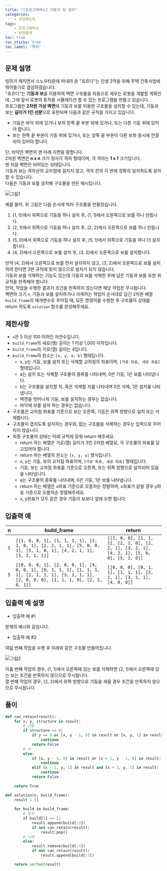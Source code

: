 ```yaml
---
title: "[프로그래머스] 기둥과 보 설치"
categories: 
    - 코딩테스트
tags: 
    - 프로그래머스
    - 완전탐색
toc: true
toc_sticky: true
toc_label: "목차"
---
```


## 문제 설명

빙하가 깨지면서 스노우타운에 떠내려 온 "죠르디"는 인생 2막을 위해 주택 건축사업에 뛰어들기로 결심하였습니다.  
"죠르디"는 **기둥과 보**를 이용하여 벽면 구조물을 자동으로 세우는 로봇을 개발할 계획인데, 그에 앞서 로봇의 동작을 시뮬레이션 할 수 있는 프로그램을 만들고 있습니다.  
프로그램은 **2차원 가상 벽면**에 기둥과 보를 이용한 구조물을 설치할 수 있는데, 기둥과 보는 **길이가 1인 선분**으로 표현되며 다음과 같은 규칙을 가지고 있습니다.

- 기둥은 바닥 위에 있거나 보의 한쪽 끝 부분 위에 있거나, 또는 다른 기둥 위에 있어야 합니다.
- 보는 한쪽 끝 부분이 기둥 위에 있거나, 또는 양쪽 끝 부분이 다른 보와 동시에 연결되어 있어야 합니다.

단, 바닥은 벽면의 맨 아래 지면을 말합니다.  
2차원 벽면은 **n x n** 크기 정사각 격자 형태이며, 각 격자는 **1 x 1** 크기입니다.  
맨 처음 벽면은 비어있는 상태입니다.  
기둥과 보는 격자선의 교차점에 걸치지 않고, 격자 칸의 각 변에 정확히 일치하도록 설치할 수 있습니다.  
다음은 기둥과 보를 설치해 구조물을 만든 예시입니다.  

![그림1](https://grepp-programmers.s3.amazonaws.com/files/production/c453630fa0/834b86e5-6fd0-4d3c-8023-7f853ea4301f.jpg)  

예를 들어, 위 그림은 다음 순서에 따라 구조물을 만들었습니다.

1. (1, 0)에서 위쪽으로 기둥을 하나 설치 후, (1, 1)에서 오른쪽으로 보를 하나 만듭니다.
2. (2, 1)에서 위쪽으로 기둥을 하나 설치 후, (2, 2)에서 오른쪽으로 보를 하나 만듭니다.
3. (5, 0)에서 위쪽으로 기둥을 하나 설치 후, (5, 1)에서 위쪽으로 기둥을 하나 더 설치합니다.
4. (4, 2)에서 오른쪽으로 보를 설치 후, (3, 2)에서 오른쪽으로 보를 설치합니다.

만약 (4, 2)에서 오른쪽으로 보를 먼저 설치하지 않고, (3, 2)에서 오른쪽으로 보를 설치하려 한다면 2번 규칙에 맞지 않으므로 설치가 되지 않습니다.  
기둥과 보를 삭제하는 기능도 있는데 기둥과 보를 삭제한 후에 남은 기둥과 보들 또한 위 규칙을 만족해야 합니다.  
만약, 작업을 수행한 결과가 조건을 만족하지 않는다면 해당 작업은 무시됩니다.  
벽면의 크기 `n`, 기둥과 보를 설치하거나 삭제하는 작업이 순서대로 담긴 2차원 배열 `build_frame`이 매개변수로 주어질 때, 모든 명령어를 수행한 후 구조물의 상태를 return 하도록 `solution` 함수를 완성해주세요.

## 제한사항

- `n`은 5 이상 100 이하인 자연수입니다.
- `build_frame`의 세로(행) 길이는 1 이상 1,000 이하입니다.
- `build_frame`의 가로(열) 길이는 4입니다.
- `build_frame`의 원소는 `[x, y, a, b]` 형태입니다.
    + x, y는 기둥, 보를 설치 또는 삭제할 교차점의 좌표이며, `[가로 좌표, 세로 좌표]` 형태입니다.
    + a는 설치 또는 삭제할 구조물의 종류를 나타내며, 0은 기둥, 1은 보를 나타냅니다.
    + b는 구조물을 설치할 지, 혹은 삭제할 지를 나타내며 0은 삭제, 1은 설치를 나타냅니다.
    + 벽면을 벗어나게 기둥, 보를 설치하는 경우는 없습니다.
    + 바닥에 보를 설치 하는 경우는 없습니다.
- 구조물은 교차점 좌표를 기준으로 보는 오른쪽, 기둥은 위쪽 방향으로 설치 또는 삭제합니다.
- 구조물이 겹치도록 설치하는 경우와, 없는 구조물을 삭제하는 경우는 입력으로 주어지지 않습니다.
- 최종 구조물의 상태는 아래 규칙에 맞춰 return 해주세요.
    + return 하는 배열은 가로(열) 길이가 3인 2차원 배열로, 각 구조물의 좌표를 담고있어야 합니다.
    + return 하는 배열의 원소는 `[x, y, a]` 형식입니다.
    + x, y는 기둥, 보의 교차점 좌표이며, `[가로 좌표, 세로 좌표]` 형태입니다.
    + 기둥, 보는 교차점 좌표를 기준으로 오른쪽, 또는 위쪽 방향으로 설치되어 있음을 나타냅니다.
    + a는 구조물의 종류를 나타내며, 0은 기둥, 1은 보를 나타냅니다.
    + return 하는 배열은 x좌표 기준으로 오름차순 정렬하며, x좌표가 같을 경우 y좌표 기준으로 오름차순 정렬해주세요.
    + x, y좌표가 모두 같은 경우 기둥이 보보다 앞에 오면 됩니다.

## 입출력 예

|n|build_frame|return|
|-|-----------|------|
|`5`|`[[1, 0, 0, 1], [1, 1, 1, 1], [2, 1, 0, 1], [2, 2, 1, 1], [5, 0, 0, 1], [5, 1, 0, 1], [4, 2, 1, 1], [3, 2, 1, 1]]`|`[[1, 0, 0], [1, 1, 1], [2, 1, 0], [2, 2, 1], [3, 2, 1], [4, 2, 1], [5, 0, 0], [5, 1, 0]]`|
|`5`|`[[0, 0, 0, 1], [2, 0, 0, 1], [4, 0, 0, 1], [0, 1, 1, 1], [1, 1, 1, 1], [2, 1, 1, 1], [3, 1, 1, 1], [2, 0, 0, 0], [1, 1, 1, 0], [2, 2, 0, 1]]`|`[[0, 0, 0], [0, 1, 1], [1, 1, 1], [2, 1, 1], [3, 1, 1], [4, 0, 0]]`|

## 입출력 예 설명

- 입출력 예 #1

문제의 예시와 같습니다.

- 입출력 예 #2

여덟 번째 작업을 수행 후 아래와 같은 구조물 만들어집니다.  

![그림2](https://grepp-programmers.s3.amazonaws.com/files/production/e62b852aba/ff82828f-5d2c-43af-b734-2752a776a234.jpg)  

아홉 번째 작업의 경우, (1, 1)에서 오른쪽에 있는 보를 삭제하면 (2, 1)에서 오른쪽에 있는 보는 조건을 만족하지 않으므로 무시됩니다.  
열 번째 작업의 경우, (2, 2)에서 위쪽 방향으로 기둥을 세울 경우 조건을 만족하지 않으므로 무시됩니다.

## 풀이

```python
def can_retain(result):
    for x, y, structure in result:
        # 기둥
        if structure == 0: 
            if y == 0 or [x, y - 1, 0] in result or [x, y, 1] in result or [x - 1, y, 1] in result:
                continue
            return False
        # 보
        else: 
            if [x, y - 1, 0] in result or [x + 1, y - 1, 0] in result:
                continue
            elif [x - 1, y, 1] in result and [x + 1, y, 1] in result:
                continue
            return False
    
    return True

def solution(n, build_frame):
    result = []
    
    for build in build_frame:
        # 설치
        if build[3] == 1: 
            result.append(build[:3])
            if not can_retain(result):
                result.pop()
        # 삭제
        else: 
            result.remove(build[:3])
            if not can_retain(result):
                result.append(build[:3])

    return sorted(result)
```
